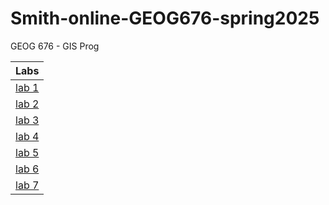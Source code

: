 # Smith-online-GEOG676-spring2025
GEOG 676 - GIS Prog

|Labs   |
|:--------:|
|[lab 1](lab%201/README.md)|
|[lab 2](lab%202/README.md)|
|[lab 3](lab%203/README.md)|
|[lab 4](lab%204/README.md)|
|[lab 5](lab%205/README.md)|
|[lab 6](lab%206/README.md)|
|[lab 7](lab%207/README.md)|
